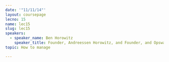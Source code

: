 ```yaml
---
date: '"11/11/14"'
layout: coursepage
lecno: 15
name: lec15
slug: lec15
speakers:
  - speaker_name: Ben Horowitz
    speaker_title: Founder, Andreessen Horowitz, and Founder, and Opsware
topic: How to manage

---
```

